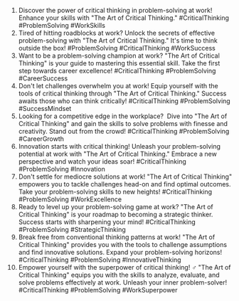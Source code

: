 1. Discover the power of critical thinking in problem-solving at work!  Enhance your skills with "The Art of Critical Thinking." #CriticalThinking #ProblemSolving #WorkSkills
2. Tired of hitting roadblocks at work?  Unlock the secrets of effective problem-solving with "The Art of Critical Thinking." It's time to think outside the box! #ProblemSolving #CriticalThinking #WorkSuccess
3. Want to be a problem-solving champion at work?  "The Art of Critical Thinking" is your guide to mastering this essential skill. Take the first step towards career excellence! #CriticalThinking #ProblemSolving #CareerSuccess
4. Don't let challenges overwhelm you at work!  Equip yourself with the tools of critical thinking through "The Art of Critical Thinking." Success awaits those who can think critically! #CriticalThinking #ProblemSolving #SuccessMindset
5. Looking for a competitive edge in the workplace? ️ Dive into "The Art of Critical Thinking" and gain the skills to solve problems with finesse and creativity. Stand out from the crowd! #CriticalThinking #ProblemSolving #CareerGrowth
6. Innovation starts with critical thinking!  Unleash your problem-solving potential at work with "The Art of Critical Thinking." Embrace a new perspective and watch your ideas soar! #CriticalThinking #ProblemSolving #Innovation
7. Don't settle for mediocre solutions at work!  "The Art of Critical Thinking" empowers you to tackle challenges head-on and find optimal outcomes. Take your problem-solving skills to new heights! #CriticalThinking #ProblemSolving #WorkExcellence
8. Ready to level up your problem-solving game at work?  "The Art of Critical Thinking" is your roadmap to becoming a strategic thinker. Success starts with sharpening your mind! #CriticalThinking #ProblemSolving #StrategicThinking
9. Break free from conventional thinking patterns at work!  "The Art of Critical Thinking" provides you with the tools to challenge assumptions and find innovative solutions. Expand your problem-solving horizons! #CriticalThinking #ProblemSolving #InnovativeThinking
10. Empower yourself with the superpower of critical thinking! ‍♂️ "The Art of Critical Thinking" equips you with the skills to analyze, evaluate, and solve problems effectively at work. Unleash your inner problem-solver! #CriticalThinking #ProblemSolving #WorkSuperpower